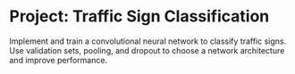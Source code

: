# Project: Traffic Sign Classification
Implement and train a convolutional neural network to classify traffic signs. Use validation sets, pooling, and dropout to choose a network architecture and improve performance.


